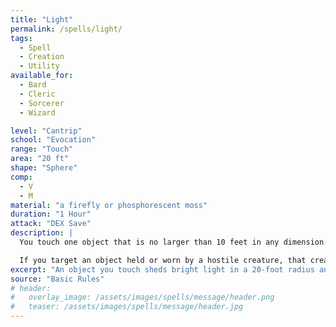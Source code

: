 ```yaml
---
title: "Light"
permalink: /spells/light/
tags:
  - Spell
  - Creation
  - Utility
available_for:
  - Bard
  - Cleric
  - Sorcerer
  - Wizard

level: "Cantrip"
school: "Evocation"
range: "Touch"
area: "20 ft"
shape: "Sphere"
comp:
  - V
  - M
material: "a firefly or phosphorescent moss"
duration: "1 Hour"
attack: "DEX Save"
description: |
  You touch one object that is no larger than 10 feet in any dimension. Until the spell ends, the object sheds bright light in a 20-foot radius and dim light for an additional 20 feet. The light can be colored as you like. Completely covering the object with something opaque blocks the light. The spell ends if you cast it again or dismiss it as an action.

  If you target an object held or worn by a hostile creature, that creature must succeed on a Dexterity saving throw to avoid the spell.
excerpt: "An object you touch sheds bright light in a 20-foot radius and dim light for an additional 20 feet."
source: "Basic Rules"
# header:
#   overlay_image: /assets/images/spells/message/header.png
#   teaser: /assets/images/spells/message/header.jpg
---
```

